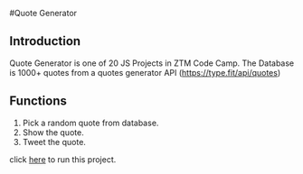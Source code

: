 #Quote Generator
## Introduction
Quote Generator is one of 20 JS Projects in ZTM Code Camp. The Database is 1000+ quotes from a quotes generator API (https://type.fit/api/quotes)
## Functions
1. Pick a random quote from database.
2. Show the quote.
3. Tweet the quote.

click [here](https://hientran12.github.io/Quote-Generator/) to run this project.
